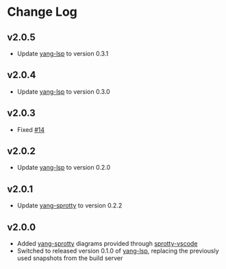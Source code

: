 # Change Log

## v2.0.5

 * Update [yang-lsp](https://github.com/theia-ide/yang-lsp) to version 0.3.1
## v2.0.4

 * Update [yang-lsp](https://github.com/theia-ide/yang-lsp) to version 0.3.0

## v2.0.3

 * Fixed [#14](https://github.com/theia-ide/yang-vscode/issues/14)

## v2.0.2

 * Update [yang-lsp](https://github.com/theia-ide/yang-lsp) to version 0.2.0

## v2.0.1

 * Update [yang-sprotty](https://github.com/theia-ide/yang-sprotty) to version 0.2.2

## v2.0.0

 * Added [yang-sprotty](https://github.com/theia-ide/yang-sprotty) diagrams provided through [sprotty-vscode](https://github.com/eclipse/sprotty-vscode)
 * Switched to released version 0.1.0 of [yang-lsp](https://github.com/theia-ide/yang-lsp), replacing the previously used snapshots from the build server

